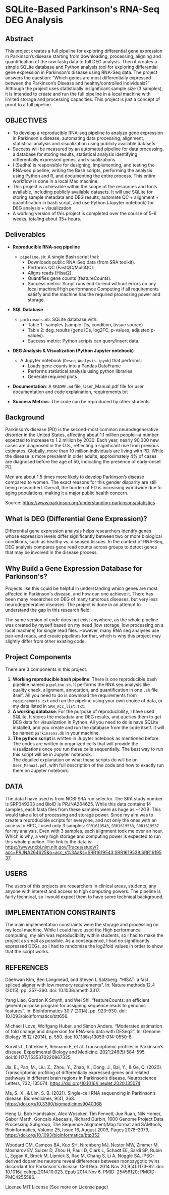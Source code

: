 # SQLite-Based Parkinson's RNA-Seq DEG Analysis

## Abstract
This project creates a full pipeline for exploring differential gene expression in Parkinson’s disease starting from downloading, processing, aligning and quantification of the raw fastq data to full DEG analysis. Then it creates a simple SQLite database and Python analysis tool for exploring differential gene expression in Parkinson's disease using RNA-Seq data. The project answers the question: "Which genes are most differentially expressed between the Parkinson’s Disease and healthy/controlled individuals?” Although the project uses statistically insignificant sample size (3 samples), it is intended to create and run the full pipeline in a local machine with limited storage and processing capacities. This project is just a concept of proof to a full pipeline. 

## OBJECTIVES

- To develop a reproducible RNA-seq pipeline to analyze gene expression in Parkinson's disease, automating data processing, alignment, statistical analysis and visualization using publicly available datasets
- Success will be measured by an automated pipeline for data processing, a database for storing results, statistical analysis identifying differentially expressed genes, and visualizations
- I (Sudha) is responsible for designing, implementing, and testing the RNA-seq pipeline, writing the Bash scripts, performing the analysis using Python and R, and documenting the entire process. This entire workflow is done in a local Mac machine.
- This project is achievable within the scope of the resources and tools available, including publicly available datasets. It will use SQLite for storing sample metadata and DEG results, automate QC + alignment + quantification in bash script, and use Python (Jupyter notebook) for DEG analysis + visualization.
- A working version of this project is completed over the course of 5–6 weeks, totaling about 35+ hours. 

## Deliverables

- **Reproducible RNA-seq pipeline**
  - `pipeline.sh`: A single Bash script that:
    - Downloads public RNA-Seq data (from SRA toolkit).
    - Performs QC (FastQC/MultiQC).
    - Aligns reads (Hisat2).
    - Quantifies gene counts (featureCounts).
    - Success metric: Script runs end-to-end without errors on any local machine/High performance Computing if all requirements satisfy and the machine has the required processing power and storage.

- **SQL Database**
  - `parkinsons.db`: SQLite database with:
    - Table 1 : samples (sample IDs, condition, tissue source)
    - Table 2: deg_results (gene IDs, log2FC, p-values, adjusted p-values).
    - Success metric: Python scripts can query/insert data.

- **DEG Analysis & Visualization (Python Jupyter notebook)**
  - A Jupyter notebook (`Deseq_Analysis.ipynb`) that performs:
    - Loads gene counts into a Pandas DataFrame
    - Performs statistical analysis using python libraries
    - Generate required plots 

- **Documentation**: A `README.md` file, User_Manual.pdf file for user documentation and code explaination, requirements.txt


- **Success Metrics**: The code can be reproduced by other students

## Background
Parkinson’s disease (PD) is the second-most common neurodegenerative disorder in the United States, affecting about 1.1 million people—a number expected to increase to 1.2 million by 2030. Each year, nearly 90,000 new cases are diagnosed in the U.S., reflecting a significant rise from previous estimates. Globally, more than 10 million individuals are living with PD. While the disease is more prevalent in older adults, approximately 4% of cases are diagnosed before the age of 50, indicating the presence of early-onset PD.

Men are about 1.5 times more likely to develop Parkinson’s disease compared to women. The exact reasons for this gender disparity are still being researched. Overall, the burden of PD is increasing worldwide due to aging populations, making it a major public health concern.

Source: https://www.parkinson.org/understanding-parkinsons/statistics

## What is DEG (Differential Gene Expression)?
Differential gene expression analysis helps researchers identify genes whose expression levels differ significantly between two or more biological conditions, such as healthy vs. diseased tissues. In the context of RNA-Seq, DEG analysis compares gene read counts across groups to detect genes that may be involved in the disease process.

## Why Build a Gene Expression Database for Parkinson's?
Projects like this could be helpful in understanding which genes are most affected in Parkinson's disease, and how can one achieve it. There has been many researches on DEG of many tumorous diseases, but very less neurodegenerative diseases. The project is done in an attempt to understand the gap in this research field.

The same version of code does not exist anywhere, as the whole pipeline was created by myself based on my need (low storage, low processing on a local machine) for single read files. However, many RNA seq analyses use pair-end reads, and create pipelines for that, which is why this project may slightly differ from other existing code. 

## Project Components
There are 3 components in this project:
1. **Working reproducible bash pipeline**: There is one reproducible bash pipeline named `pipeline.sh`. It performs the RNA seq analysis like quality check, alignment, annotation, and quantification in one `.sh` file itself. All you need to do is download the requirements from `requirements.txt` and run the pipeline using your own choice of data, or my data listed in `SRR_Acc_list.txt`.  
2. **A working database**: For the purpose of reproducibility, I have used SQLite. It stores the metadata and DEG results, and queries them to get DEG data for visualization in Python. All you need to do is have SQLite installed, and you create and run the database from the code itself. It will be named `parkinsons.db` in your machine.
3. **The python script** is written in Jupyter notebook as mentioned before. The codes are written in organized cells that will provide the visualizations once you run these cells sequentially. The best way to run this script will be in Jupyter notebook.  
The detailed explanation on what these scripts do will be on `User_Manual.pdf`, with full description of the code and how to exactly run them on Jupyter notebook. 

## DATA
The data I have used is from NCBI SRA run selector. The SRA study number is SRP049203 and BioID is PRJNA264625. While this data contains 14 samples, each fasta files from these samples were as huge as ~12GB. This would take a lot of processing and storage power. Since my aim was to create a reproducible scripts for everyone, and not only the ones with an access to HPC, I used only 3 samples: `SRR1619543`, `SRR1619538`, `SRR1619537` for my analysis. Even with 3 samples, each alignment took me over an hour. Which is why, a very high storage and computing power is expected to run this whole pipeline. The link to the data is:  
https://www.ncbi.nlm.nih.gov/Traces/study/?acc=PRJNA264625&o=acc_s%3Aa&s=SRR1619543,SRR1619538,SRR1619537

## USERS
The users of this projects are researchers in clinical areas, students, any anyone with interest and access to high computing powers. The pipeline is fairly technical, so I would expect them to have some technical background.

## IMPLEMENTATION CONSTRAINTS
The main implementation constraints were the storage and processing on my local machine. While I could have used the High performance computing, my aim was reproducibility within students, so I had to make the project as small as possible. As a consequence, I had no significantly expressed DEGs, so I had to randomize the log2fold values in order to show that the script works.

## REFERENCES
Daehwan Kim, Ben Langmead, and Steven L Salzberg. “HISAT: a fast spliced aligner with low memory requirements”. In: Nature methods 12.4 (2015), pp. 357–360. doi: 10.1038/nmeth.3317.

Yang Liao, Gordon K Smyth, and Wei Shi. “featureCounts: an efficient general purpose program for assigning sequence reads to genomic features”. In: Bioinformatics 30.7 (2014), pp. 923–930. doi: 10.1093/bioinformatics/btt656.

Michael I Love, Wolfgang Huber, and Simon Anders. “Moderated estimation of fold change and dispersion for RNA-seq data with DESeq2”. In: Genome Biology 15.12 (2014), p. 550. doi: 10.1186/s13059-014-0550-8.

Kurvits L, Lättekivi F, Reimann E, et al. Transcriptomic profiles in Parkinson’s disease. Experimental Biology and Medicine. 2021;246(5):584-595. doi:10.1177/1535370220967325

Jia, E., Pan, M., Liu, Z., Zhou, Y., Zhao, X., Dong, J., Bai, Y., & Ge, Q. (2020). Transcriptomic profiling of differentially expressed genes and related pathways in different brain regions in Parkinson’s disease. Neuroscience Letters, 732, 135074. https://doi.org/10.1016/j.neulet.2020.135074

Ma, S.-X., & Lim, S. B. (2021). Single-cell RNA sequencing in Parkinson’s disease. Biomedicines, 9(4), 368. https://doi.org/10.3390/biomedicines9040368

Heng Li, Bob Handsaker, Alec Wysoker, Tim Fennell, Jue Ruan, Nils Homer, Gabor Marth, Goncalo Abecasis, Richard Durbin, 1000 Genome Project Data Processing Subgroup, The Sequence Alignment/Map format and SAMtools, Bioinformatics, Volume 25, Issue 16, August 2009, Pages 2078–2079, https://doi.org/10.1093/bioinformatics/btp352

Woodard CM, Campos BA, Kuo SH, Nirenberg MJ, Nestor MW, Zimmer M, Mosharov EV, Sulzer D, Zhou H, Paull D, Clark L, Schadt EE, Sardi SP, Rubin L, Eggan K, Brock M, Lipnick S, Rao M, Chang S, Li A, Noggle SA. iPSC-derived dopamine neurons reveal differences between monozygotic twins discordant for Parkinson's disease. Cell Rep. 2014 Nov 20;9(4):1173–82. doi: 10.1016/j.celrep.2014.10.023. Epub 2014 Nov 6. PMID: 25456120; PMCID: PMC4255586.


License
MIT License (See more on License page)


